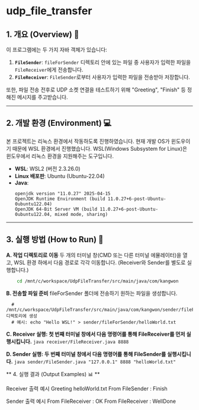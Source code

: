 # udp_file_transfer

## 1. 개요 (Overview) 📜
이 프로그램에는 두 가지 자바 객체가 있습니다:

1.  **`FileSender`**: `fileForSender` 디렉토리 안에 있는 파일 중 사용자가 입력한 파일을 `FileReceiver`에게 전송합니다.
2.  **`FileReceiver`**: `FileSender`로부터 사용자가 입력한 파일을 전송받아 저장합니다.

또한, 파일 전송 전후로 UDP 소켓 연결을 테스트하기 위해 "Greeting", "Finish" 등 정해진 메시지를 주고받습니다.

---
## 2. 개발 환경 (Environment) 💻
본 프로젝트는 리눅스 환경에서 작동하도록 진행하였습니다. 현재 개발 OS가 윈도우이기 때문에 WSL 환경에서 진행했습니다.
WSL(Windows Subsystem for Linux)은 윈도우에서 리눅스 환경을 지원해주는 도구입니다.

* **WSL**: WSL2 (버전 2.3.26.0)
* **Linux 배포판**: Ubuntu (Ubuntu-22.04)
* **Java**:
    ```
    openjdk version "11.0.27" 2025-04-15
    OpenJDK Runtime Environment (build 11.0.27+6-post-Ubuntu-0ubuntu122.04)
    OpenJDK 64-Bit Server VM (build 11.0.27+6-post-Ubuntu-0ubuntu122.04, mixed mode, sharing)
    ```

---
## 3. 실행 방법 (How to Run) 🚀

**A. 작업 디렉토리로 이동**
   두 개의 터미널 창(CMD 또는 다른 터미널 에뮬레이터)을 열고, WSL 환경 하에서 다음 경로로 각각 이동합니다. (Receiver와 Sender를 별도로 실행합니다.)
   ```bash
       cd /mnt/c/workspace/UdpFileTransfer/src/main/java/com/kangwon
   ```

**B. 전송할 파일 준비**
   fileForSender 폴더에 전송하기 원하는 파일을 생성합니다.
   ```
     # /mnt/c/workspace/UdpFileTransfer/src/main/java/com/kangwon/sender/fileForSender/ 디렉토리에 생성
     # 예시: echo "Hello WSL!" > sender/fileForSender/helloWorld.txt
   ```
**C. Receiver 실행: 첫 번째 터미널 창에서 다음 명령어를 통해 FileReceiver를 먼저 실행시킵니다.**
     ```
         java receiver/FileReceiver.java 8888
     ```

**D. Sender 실행: 두 번째 터미널 창에서 다음 명령어를 통해 FileSender를 실행시킵니다.**
     ```
         java sender/FileSender.java "127.0.0.1" 8888 "helloWorld.txt"
     ```

** 4. 실행 결과 (Output Examples) 📊 **

Receiver 출력 예시
Greeting
helloWorld.txt
From FileSender : Finish

Sender 출력 예시
From FileReceiver : OK
From FileReceiver : WellDone
